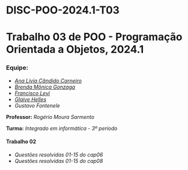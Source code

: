 # DISC-POO-2024.1-T03
# Trabalho 03 de POO - Programação Orientada a Objetos, 2024.1

### Equipe:
* [*Ana Lívia Cândido Carneiro*](https://github.com/hellgby)
* [*Brenda Mônica Gonzaga*](https://github.com/brwndag)
* [*Francisco Levi*](https://github.com/spyvanilla)
* [*Glaive Helles*](https://github.com/glaivehBR)
* *Gustavo Fontenele*

**Professor:** *Rogério Moura Sarmento*

**Turma:** *Integrado em informática - 3º período*

#### Trabalho 02
* *Questões resolvidas 01-15 do cap06*
* *Questões resolvidas 01-15 do cap08*
